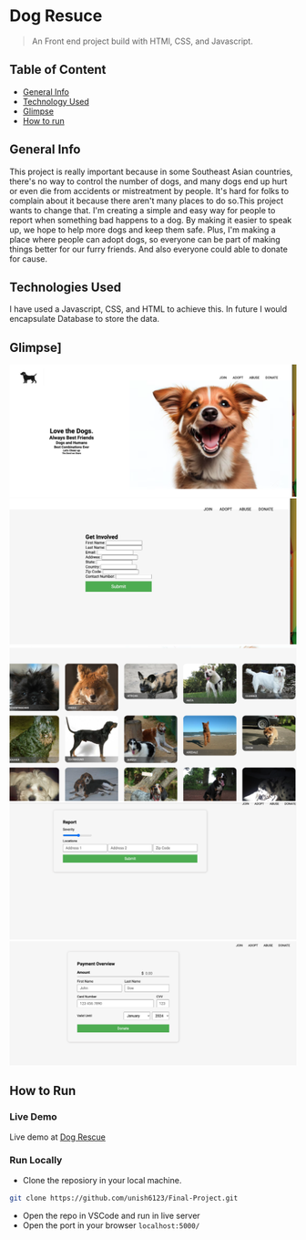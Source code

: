 # Dog Resuce
>An Front end project build with HTMl, CSS, and Javascript.
## Table of Content 
- [General Info](#general-info)
- [Technology Used](#technologies)
- [Glimpse](#glimpse)
- [How to run](#how-to-run)



## General Info
This project is really important because in some Southeast Asian countries, there's no way to control the number of dogs, and many dogs end up hurt or even die from
accidents or mistreatment by people. It's hard for folks to complain about it because there aren't many places to do so.This project wants to change that. 
I'm creating a simple and easy way for people to report when something bad happens to a dog. By making it easier to speak up, we hope to help more dogs and keep them safe. Plus,
I'm making a place where people can adopt dogs, so everyone can be part of making things better for our furry friends. And also everyone could able to donate for cause.

## Technologies Used
I have used a Javascript, CSS, and HTML to achieve this. In future I would encapsulate Database to store the data.

## Glimpse]
<p>
    <img src="/dog/dog_re1.png" alt="Home page" />
    <img src="/dog/dog_re2.png" alt="Volunteer" />
    <img src="/dog/dog_re3.png" alt="Adopt" />
    <img src="/dog/dog_re4.png" alt="report abuse" />
    <img src="/dog/dog_re5.png" alt="donate" />
</p>

## How to Run
### Live Demo
Live demo at <a href="https://unish6123.github.io/Final-Project/" target="_blank">Dog Rescue</a>

### Run Locally
- Clone the reposiory in your local machine.
```bash
git clone https://github.com/unish6123/Final-Project.git
```
- Open the repo in VSCode and run in live server
- Open the port in your browser `localhost:5000/`







